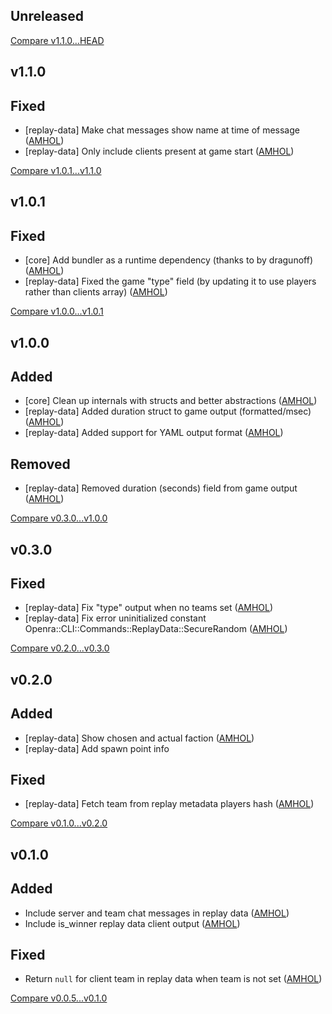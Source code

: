 ## Unreleased

[Compare v1.1.0...HEAD](https://github.com/AMHOL/openra-ruby/compare/v1.1.0...HEAD)

## v1.1.0

## Fixed

* [replay-data] Make chat messages show name at time of message ([AMHOL](https://github.com/AMHOL))
* [replay-data] Only include clients present at game start ([AMHOL](https://github.com/AMHOL))

[Compare v1.0.1...v1.1.0](https://github.com/AMHOL/openra-ruby/compare/v1.0.1...v1.1.0)

## v1.0.1

## Fixed

* [core] Add bundler as a runtime dependency (thanks to by dragunoff) ([AMHOL](https://github.com/AMHOL))
* [replay-data] Fixed the game "type" field (by updating it to use players rather than clients array) ([AMHOL](https://github.com/AMHOL))

[Compare v1.0.0...v1.0.1](https://github.com/AMHOL/openra-ruby/compare/v1.0.0...v1.0.1)

## v1.0.0

## Added

* [core] Clean up internals with structs and better abstractions ([AMHOL](https://github.com/AMHOL))
* [replay-data] Added duration struct to game output (formatted/msec) ([AMHOL](https://github.com/AMHOL))
* [replay-data] Added support for YAML output format ([AMHOL](https://github.com/AMHOL))

## Removed

* [replay-data] Removed duration (seconds) field from game output ([AMHOL](https://github.com/AMHOL))

[Compare v0.3.0...v1.0.0](https://github.com/AMHOL/openra-ruby/compare/v0.3.0...v1.0.0)

## v0.3.0

## Fixed

* [replay-data] Fix "type" output when no teams set ([AMHOL](https://github.com/AMHOL))
* [replay-data] Fix error uninitialized constant Openra::CLI::Commands::ReplayData::SecureRandom ([AMHOL](https://github.com/AMHOL))

[Compare v0.2.0...v0.3.0](https://github.com/AMHOL/openra-ruby/compare/v0.2.0...v0.3.0)

## v0.2.0

## Added

* [replay-data] Show chosen and actual faction ([AMHOL](https://github.com/AMHOL))
* [replay-data] Add spawn point info

## Fixed

* [replay-data] Fetch team from replay metadata players hash ([AMHOL](https://github.com/AMHOL))

[Compare v0.1.0...v0.2.0](https://github.com/AMHOL/openra-ruby/compare/v0.1.0...v0.2.0)

## v0.1.0

## Added

* Include server and team chat messages in replay data ([AMHOL](https://github.com/AMHOL))
* Include is_winner replay data client output ([AMHOL](https://github.com/AMHOL))

## Fixed

* Return `null` for client team in replay data when team is not set ([AMHOL](https://github.com/AMHOL))

[Compare v0.0.5...v0.1.0](https://github.com/AMHOL/openra-ruby/compare/v0.0.5...v0.1.0)
